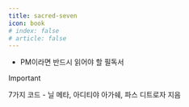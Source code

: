 ```yaml
---
title: sacred-seven
icon: book
# index: false
# article: false
---
```


- PM이라면 반드시 읽어야 할 필독서

<!-- more -->

<!-- ![표지](<./sacred-seven/Untitled.png>) -->

>[!important]
>7가지 코드 - 닐 메타, 아디티야 아가쉐, 파스 디트로자 지음

<Catalog />

<!-- 
- [[1일차]7가지코드-첫 날 다짐](<./0.hidden_menu/7가지 코드/[1일차]7가지코드-첫 날 다짐.md>) 
- [[2일차]7가지 코드-제품 설계 1장](<./0.hidden_menu/7가지 코드/[2일차]7가지 코드-제품 설계 1장.md>) 
- [[3일차]7가지 코드-제품 설계 2장](<./0.hidden_menu/7가지 코드/[3일차]7가지 코드-제품 설계 2장.md>) 
- [[4일차]7가지 코드-제품 설계 3장](<./0.hidden_menu/7가지 코드/[4일차]7가지 코드-제품 설계 3장.md>) 
- [[5일차]7가지 코드-제품설계 4장](<./0.hidden_menu/7가지 코드/[5일차]7가지 코드-제품설계 4장.md>) 
- [[6일차]7가지 코드-제품설계 1장 끝까지](<./0.hidden_menu/7가지 코드/[6일차]7가지 코드-제품설계 1장 끝까지.md>) 
- [[7일차]7가지 코드-비지니스모델](<./0.hidden_menu/7가지 코드/[7일차]7가지 코드-비지니스모델.md>) 
- [[8일차]7가지 코드-시장진입](<./0.hidden_menu/7가지 코드/[8일차]7가지 코드-시장진입.md>) 
- [[9일차]7가지 코드-선택사항 비교 및 해자](<./0.hidden_menu/7가지 코드/[9일차]7가지 코드-선택사항 비교 및 해자.md>)
- [[10일차]7가지 코드-8장 단위 경제학](<./0.hidden_menu/7가지 코드/[10일차]7가지 코드-8장 단위 경제학.md>) 
- [[11일차]7가지 코드-9장 고객 경제학](<./0.hidden_menu/7가지 코드/[11일차]7가지 코드-9장 고객 경제학.md>) 
- [[12일차]7가지 코드-10장, 11장](<./0.hidden_menu/7가지 코드/[12일차]7가지 코드-10장, 11장.md>) 
- [[13일차]7가지 코드-12장-1](<./0.hidden_menu/7가지 코드/[13일차]7가지 코드-12장-1.md>) 
- [[14일차]7가지 코드-12장-2](<./0.hidden_menu/7가지 코드/[14일차]7가지 코드-12장-2.md>) 
- [[15일차]7가지 코드-12장-3](<./0.hidden_menu/7가지 코드/[15일차]7가지 코드-12장-3.md>) 
- [[16일차]7가지 코드-12장~13장](<./0.hidden_menu/7가지 코드/[16일차]7가지 코드-12장~13장.md>) 
- [[17일차]7가지 코드-13장-2](<./0.hidden_menu/7가지 코드/[17일차]7가지 코드-13장-2.md>) 
- [[18일차]7가지 코드-14장](<./0.hidden_menu/7가지 코드/[18일차]7가지 코드-14장.md>) 
- [[19일차]7가지 코드-15장-01](<./0.hidden_menu/7가지 코드/[19일차]7가지 코드-15장-01.md>) 
- [[20일차]7가지 코드-15장-02](<./0.hidden_menu/7가지 코드/[20일차]7가지 코드-15장-02.md>) 
- [[21일차]7가지 코드-15장, 16장](<./0.hidden_menu/7가지 코드/[21일차]7가지 코드-15장, 16장.md>) 
- [[22일차]7가지 코드-16장](<./0.hidden_menu/7가지 코드/[22일차]7가지 코드-16장.md>) 
- [[23일차]7가지 코드-16장, 17장](<./0.hidden_menu/7가지 코드/[23일차]7가지 코드-16장, 17장.md>) 
- [[24일차]7가지 코드-17장](<./0.hidden_menu/7가지 코드/[24일차]7가지 코드-17장.md>) 
- [[25일차]7가지 코드-18장](<./0.hidden_menu/7가지 코드/[25일차]7가지 코드-18장.md>) 
- [[26일차]7가지 코드-18장, 19장](<./0.hidden_menu/7가지 코드/[26일차]7가지 코드-18장, 19장.md>) 
- [[27일차]7가지 코드-19장](<./0.hidden_menu/7가지 코드/[27일차]7가지 코드-19장.md>) 
- [[28일차]7가지 코드-20장](<./0.hidden_menu/7가지 코드/[28일차]7가지 코드-20장.md>) 
- [[29일차]7가지 코드-21장](<./0.hidden_menu/7가지 코드/[29일차]7가지 코드-21장.md>) 
- [[30일차]7가지 코드-21장-2](<./0.hidden_menu/7가지 코드/[30일차]7가지 코드-21장-2.md>) 
- [[31일차]7가지 코드-22장](<./0.hidden_menu/7가지 코드/[31일차]7가지 코드-22장.md>) 
- [[32일차]7가지 코드-22, 23장](<./0.hidden_menu/7가지 코드/[32일차]7가지 코드-22, 23장.md>) 
- [[33일차]7가지 코드-23장](<./0.hidden_menu/7가지 코드/[33일차]7가지 코드-23장.md>) 
- [[34일차]7가지 코드-24장](<./0.hidden_menu/7가지 코드/[34일차]7가지 코드-24장.md>) 
- [[35일차]7가지 코드-25장](<./0.hidden_menu/7가지 코드/[35일차]7가지 코드-25장.md>) 
- [[36일차]7가지 코드-25장-2](<./0.hidden_menu/7가지 코드/[36일차]7가지 코드-25장-2.md>) 
- [[37일차]7가지 코드-26장](<./0.hidden_menu/7가지 코드/[37일차]7가지 코드-26장.md>) 
- [[38일차]7가지 코드-26, 27장](<./0.hidden_menu/7가지 코드/[38일차]7가지 코드-26, 27장.md>) 
- [[39일차]7가지 코드-27, 28장](<./0.hidden_menu/7가지 코드/[39일차]7가지 코드-27, 28장.md>) 
- [[40일차]7가지 코드-28장](<./0.hidden_menu/7가지 코드/[40일차]7가지 코드-28장.md>) 
- [[41일차]7가지 코드-29, 30장](<./0.hidden_menu/7가지 코드/[41일차]7가지 코드-29, 30장.md>) 
- [[42일차]7가지 코드-30장](<./0.hidden_menu/7가지 코드/[42일차]7가지 코드-30장.md>) 
- [[43일차]7가지 코드-31장](<./0.hidden_menu/7가지 코드/[43일차]7가지 코드-31장.md>) 
- [[44일차]7가지 코드-31, 32](<./0.hidden_menu/7가지 코드/[44일차]7가지 코드-31, 32.md>) 
- [[45일차]7가지 코드-32, 33장](<./0.hidden_menu/7가지 코드/[45일차]7가지 코드-32, 33장.md>) 
- [[46일차]7가지 코드-33장](<./0.hidden_menu/7가지 코드/[46일차]7가지 코드-33장.md>) 
- [[47일차]7가지 코드-34장](<./0.hidden_menu/7가지 코드/[47일차]7가지 코드-34장.md>) 
- [[48일차]7가지 코드-35장](<./0.hidden_menu/7가지 코드/[48일차]7가지 코드-35장.md>) -->

